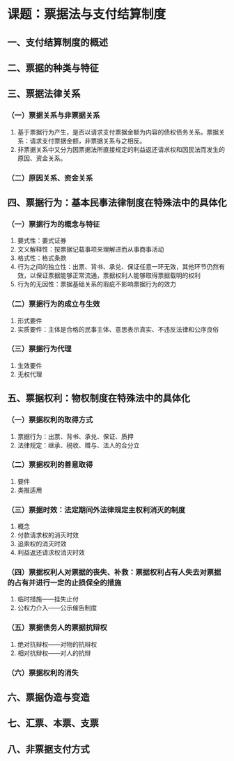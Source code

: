 # 课题：票据法与支付结算制度

## 一、支付结算制度的概述

## 二、票据的种类与特征

## 三、票据法律关系

### （一）票据关系与非票据关系
1. 基于票据行为产生，是否以请求支付票据金额为内容的债权债务关系。票据关系：请求支付票据金额，非票据关系与之相反。
2. 非票据关系中又分为因票据法所直接规定的利益返还请求权和因民法而发生的原因、资金关系。
### （二）原因关系、资金关系

## 四、票据行为：基本民事法律制度在特殊法中的具体化

### （一）票据行为的概念与特征

1. 要式性：要式证券
2. 文义解释性：按票据记载事项来理解进而从事商事活动
3. 格式性：格式条款
4. 行为之间的独立性：出票、背书、承兑、保证任意一环无效，其他环节仍然有效，以保证票据能够正常流通，票据权利人能够取得票据载明的权利
5. 行为的无因性：票据基础关系的瑕疵不影响票据行为的效力

### （二）票据行为的成立与生效

1. 形式要件
2. 实质要件：主体是合格的民事主体、意思表示真实、不违反法律和公序良俗

### （三）票据行为代理

1. 生效要件
2. 无权代理

## 五、票据权利：物权制度在特殊法中的具体化

### （一）票据权利的取得方式

1. 票据行为：出票、背书、承兑、保证、质押
2. 法律规定：继承、税收、赠与、法人的合分立

### （二）票据权利的善意取得

1. 要件
2. 类推适用

### （三）票据时效：法定期间外法律规定主权利消灭的制度

1. 概念
2. 付款请求权的消灭时效
3. 追索权的消灭时效
4. 利益返还请求权消灭时效

### （四）票据权利人对票据的丧失、补救：票据权利占有人失去对票据的占有并进行一定的止损保全的措施

1. 临时措施——挂失止付
2. 公权力介入——公示催告制度

### （五）票据债务人的票据抗辩权

1. 绝对抗辩权——对物的抗辩权
2. 相对抗辩权——对人的抗辩

### （六）票据权利的消失

## 六、票据伪造与变造

## 七、汇票、本票、支票

## 八、非票据支付方式
